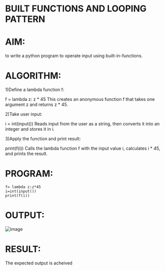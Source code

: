 # BUILT FUNCTIONS AND LOOPING PATTERN
# AIM:
to write a python program to operate input using built-in-functions.

# ALGORITHM:
1)Define a lambda function f:

f = lambda z: z * 45
This creates an anonymous function f that takes one argument z and returns z * 45.

2)Take user input:

i = int(input())
Reads input from the user as a string, then converts it into an integer and stores it in i.

3)Apply the function and print result:

print(f(i))
Calls the lambda function f with the input value i, calculates i * 45, and prints the result.

# PROGRAM:
```
f= lambda z:z*45
i=int(input())
print(f(i))
```

# OUTPUT:
![image](https://github.com/user-attachments/assets/c27204d4-5cce-4369-a95e-9a08631b1843)

# RESULT:
The expected output is acheived

